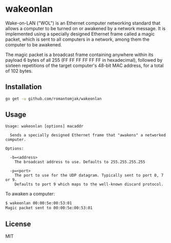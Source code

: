# wakeonlan

Wake-on-LAN ("WOL") is an Ethernet computer networking standard that allows a computer to be turned on or awakened by a network message. It is implemented using a specially designed Ethernet frame called a magic packet, which is sent to all computers in a network, among them the computer to be awakened.

The magic packet is a broadcast frame containing anywhere within its payload 6 bytes of all 255 (FF FF FF FF FF FF in hexadecimal), followed by sixteen repetitions of the target computer's 48-bit MAC address, for a total of 102 bytes.

## Installation

```sh
go get -u github.com/romantomjak/wakeonlan
```

## Usage

```
Usage: wakeonlan [options] macaddr

  Sends a specially designed Ethernet frame that "awakens" a networked computer.

Options:

  -b=<address>
    The broadcast address to use. Defaults to 255.255.255.255

  -p=<port>
    The port to use for the UDP datagram. Typically sent to port 0, 7 or 9.
    Defaults to port 9 which maps to the well-known discard protocol.
```

To awaken a computer:

```sh
$ wakeonlan 00:00:5e:00:53:01
Magic packet sent to 00:00:5e:00:53:01
```

## License

MIT
